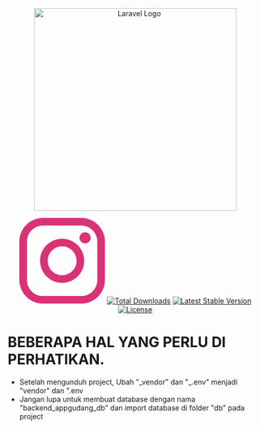 <p align="center"><a href="https://laravel.com" target="_blank"><img src="https://raw.githubusercontent.com/laravel/art/master/logo-lockup/5%20SVG/2%20CMYK/1%20Full%20Color/laravel-logolockup-cmyk-red.svg" width="400" alt="Laravel Logo"></a></p>

<p align="center">
<a href="https://instagram.com/derandyfzn_"><svg id="instagram" fill="rgb(217, 50, 117)" version="1.1" xmlns="http://www.w3.org/2000/svg" xmlns:xlink="http://www.w3.org/1999/xlink" x="0px" y="0px" width="169.063px" height="169.063px" viewBox="0 0 169.063 169.063" style="enable-background:new 0 0 169.063 169.063;"
xml:space="preserve">
  <g>
    <path d="M122.406,0H46.654C20.929,0,0,20.93,0,46.655v75.752c0,25.726,20.929,46.655,46.654,46.655h75.752
                          c25.727,0,46.656-20.93,46.656-46.655V46.655C169.063,20.93,148.133,0,122.406,0z M154.063,122.407
                          c0,17.455-14.201,31.655-31.656,31.655H46.654C29.2,154.063,15,139.862,15,122.407V46.655C15,29.201,29.2,15,46.654,15h75.752
                          c17.455,0,31.656,14.201,31.656,31.655V122.407z" />
    <path d="M84.531,40.97c-24.021,0-43.563,19.542-43.563,43.563c0,24.02,19.542,43.561,43.563,43.561s43.563-19.541,43.563-43.561
                          C128.094,60.512,108.552,40.97,84.531,40.97z M84.531,113.093c-15.749,0-28.563-12.812-28.563-28.561
                          c0-15.75,12.813-28.563,28.563-28.563s28.563,12.813,28.563,28.563C113.094,100.281,100.28,113.093,84.531,113.093z" />
    <path d="M129.921,28.251c-2.89,0-5.729,1.17-7.77,3.22c-2.051,2.04-3.23,4.88-3.23,7.78c0,2.891,1.18,5.73,3.23,7.78
                          c2.04,2.04,4.88,3.22,7.77,3.22c2.9,0,5.73-1.18,7.78-3.22c2.05-2.05,3.22-4.89,3.22-7.78c0-2.9-1.17-5.74-3.22-7.78
                          C135.661,29.421,132.821,28.251,129.921,28.251z" />
  </g>
</svg></a>
<a href="https://packagist.org/packages/laravel/framework"><img src="https://img.shields.io/packagist/dt/laravel/framework" alt="Total Downloads"></a>
<a href="https://packagist.org/packages/laravel/framework"><img src="https://img.shields.io/packagist/v/laravel/framework" alt="Latest Stable Version"></a>
<a href="https://packagist.org/packages/laravel/framework"><img src="https://img.shields.io/packagist/l/laravel/framework" alt="License"></a>
</p>

<h1>BEBERAPA HAL YANG PERLU DI PERHATIKAN.</h1>
<ul>
    <li>Setelah mengunduh project, Ubah "_vendor" dan "_.env" menjadi "vendor" dan ".env</li>
    <li>Jangan lupa untuk membuat database dengan nama "backend_appgudang_db" dan import database di folder "db" pada project</li>
</ul>

